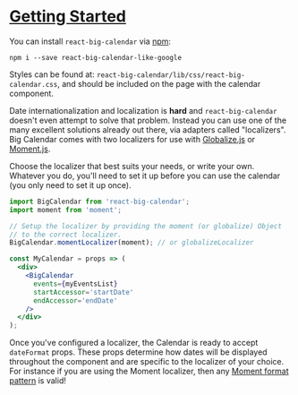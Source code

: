 # <a id='intro' href='#intro'>Getting Started</a>

You can install `react-big-calendar` via [npm](https://www.npmjs.com/):

    npm i --save react-big-calendar-like-google

Styles can be found at: `react-big-calendar/lib/css/react-big-calendar.css`, and should be included on the page
with the calendar component.

Date internationalization and localization is __hard__ and `react-big-calendar` doesn't even attempt to
solve that problem. Instead you can use one of the many excellent solutions already
out there, via adapters called "localizers". Big Calendar comes with two localizers for use
with [Globalize.js](https://github.com/jquery/globalize) or [Moment.js](http://momentjs.com/).

Choose the localizer that best suits your needs, or write your own. Whatever you do, you'll need to set it up
before you can use the calendar (you only need to set it up once).

```jsx
import BigCalendar from 'react-big-calendar';
import moment from 'moment';

// Setup the localizer by providing the moment (or globalize) Object
// to the correct localizer.
BigCalendar.momentLocalizer(moment); // or globalizeLocalizer

const MyCalendar = props => (
  <div>
    <BigCalendar
      events={myEventsList}
      startAccessor='startDate'
      endAccessor='endDate'
    />
  </div>
);
```

Once you've configured a localizer, the Calendar is ready to accept `dateFormat` props. These props determine
how dates will be displayed throughout the component and are specific to the localizer of your choice. For
instance if you are using the Moment localizer,
then any [Moment format pattern](http://momentjs.com/docs/#/displaying/format/) is valid!
